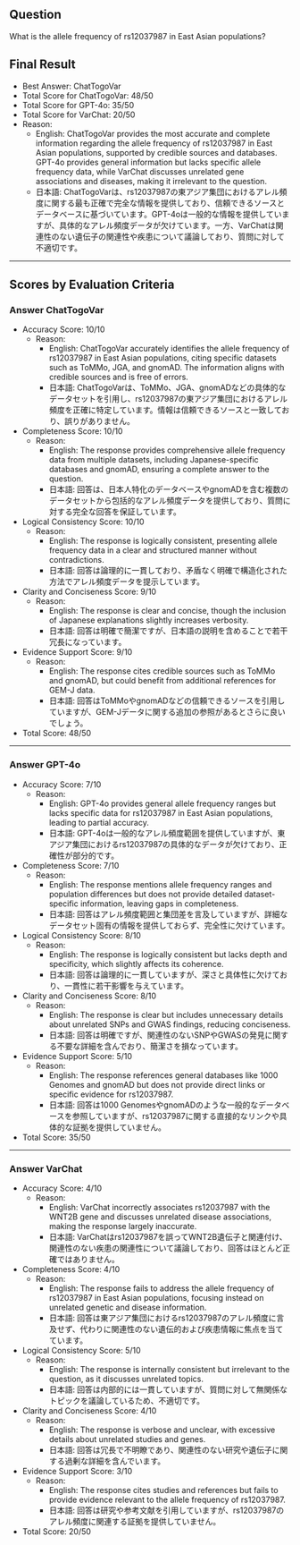 ## Question

What is the allele frequency of rs12037987 in East Asian populations?

## Final Result

- Best Answer: ChatTogoVar
- Total Score for ChatTogoVar: 48/50
- Total Score for GPT-4o: 35/50
- Total Score for VarChat: 20/50
- Reason:
  - English: ChatTogoVar provides the most accurate and complete information regarding the allele frequency of rs12037987 in East Asian populations, supported by credible sources and databases. GPT-4o provides general information but lacks specific allele frequency data, while VarChat discusses unrelated gene associations and diseases, making it irrelevant to the question.
  - 日本語: ChatTogoVarは、rs12037987の東アジア集団におけるアレル頻度に関する最も正確で完全な情報を提供しており、信頼できるソースとデータベースに基づいています。GPT-4oは一般的な情報を提供していますが、具体的なアレル頻度データが欠けています。一方、VarChatは関連性のない遺伝子の関連性や疾患について議論しており、質問に対して不適切です。

---

## Scores by Evaluation Criteria

### Answer ChatTogoVar
- Accuracy Score: 10/10
  - Reason: 
    - English: ChatTogoVar accurately identifies the allele frequency of rs12037987 in East Asian populations, citing specific datasets such as ToMMo, JGA, and gnomAD. The information aligns with credible sources and is free of errors.
    - 日本語: ChatTogoVarは、ToMMo、JGA、gnomADなどの具体的なデータセットを引用し、rs12037987の東アジア集団におけるアレル頻度を正確に特定しています。情報は信頼できるソースと一致しており、誤りがありません。
- Completeness Score: 10/10
  - Reason: 
    - English: The response provides comprehensive allele frequency data from multiple datasets, including Japanese-specific databases and gnomAD, ensuring a complete answer to the question.
    - 日本語: 回答は、日本人特化のデータベースやgnomADを含む複数のデータセットから包括的なアレル頻度データを提供しており、質問に対する完全な回答を保証しています。
- Logical Consistency Score: 10/10
  - Reason: 
    - English: The response is logically consistent, presenting allele frequency data in a clear and structured manner without contradictions.
    - 日本語: 回答は論理的に一貫しており、矛盾なく明確で構造化された方法でアレル頻度データを提示しています。
- Clarity and Conciseness Score: 9/10
  - Reason: 
    - English: The response is clear and concise, though the inclusion of Japanese explanations slightly increases verbosity.
    - 日本語: 回答は明確で簡潔ですが、日本語の説明を含めることで若干冗長になっています。
- Evidence Support Score: 9/10
  - Reason: 
    - English: The response cites credible sources such as ToMMo and gnomAD, but could benefit from additional references for GEM-J data.
    - 日本語: 回答はToMMoやgnomADなどの信頼できるソースを引用していますが、GEM-Jデータに関する追加の参照があるとさらに良いでしょう。
- Total Score: 48/50

---

### Answer GPT-4o
- Accuracy Score: 7/10
  - Reason: 
    - English: GPT-4o provides general allele frequency ranges but lacks specific data for rs12037987 in East Asian populations, leading to partial accuracy.
    - 日本語: GPT-4oは一般的なアレル頻度範囲を提供していますが、東アジア集団におけるrs12037987の具体的なデータが欠けており、正確性が部分的です。
- Completeness Score: 7/10
  - Reason: 
    - English: The response mentions allele frequency ranges and population differences but does not provide detailed dataset-specific information, leaving gaps in completeness.
    - 日本語: 回答はアレル頻度範囲と集団差を言及していますが、詳細なデータセット固有の情報を提供しておらず、完全性に欠けています。
- Logical Consistency Score: 8/10
  - Reason: 
    - English: The response is logically consistent but lacks depth and specificity, which slightly affects its coherence.
    - 日本語: 回答は論理的に一貫していますが、深さと具体性に欠けており、一貫性に若干影響を与えています。
- Clarity and Conciseness Score: 8/10
  - Reason: 
    - English: The response is clear but includes unnecessary details about unrelated SNPs and GWAS findings, reducing conciseness.
    - 日本語: 回答は明確ですが、関連性のないSNPやGWASの発見に関する不要な詳細を含んでおり、簡潔さを損なっています。
- Evidence Support Score: 5/10
  - Reason: 
    - English: The response references general databases like 1000 Genomes and gnomAD but does not provide direct links or specific evidence for rs12037987.
    - 日本語: 回答は1000 GenomesやgnomADのような一般的なデータベースを参照していますが、rs12037987に関する直接的なリンクや具体的な証拠を提供していません。
- Total Score: 35/50

---

### Answer VarChat
- Accuracy Score: 4/10
  - Reason: 
    - English: VarChat incorrectly associates rs12037987 with the WNT2B gene and discusses unrelated disease associations, making the response largely inaccurate.
    - 日本語: VarChatはrs12037987を誤ってWNT2B遺伝子と関連付け、関連性のない疾患の関連性について議論しており、回答はほとんど正確ではありません。
- Completeness Score: 4/10
  - Reason: 
    - English: The response fails to address the allele frequency of rs12037987 in East Asian populations, focusing instead on unrelated genetic and disease information.
    - 日本語: 回答は東アジア集団におけるrs12037987のアレル頻度に言及せず、代わりに関連性のない遺伝的および疾患情報に焦点を当てています。
- Logical Consistency Score: 5/10
  - Reason: 
    - English: The response is internally consistent but irrelevant to the question, as it discusses unrelated topics.
    - 日本語: 回答は内部的には一貫していますが、質問に対して無関係なトピックを議論しているため、不適切です。
- Clarity and Conciseness Score: 4/10
  - Reason: 
    - English: The response is verbose and unclear, with excessive details about unrelated studies and genes.
    - 日本語: 回答は冗長で不明瞭であり、関連性のない研究や遺伝子に関する過剰な詳細を含んでいます。
- Evidence Support Score: 3/10
  - Reason: 
    - English: The response cites studies and references but fails to provide evidence relevant to the allele frequency of rs12037987.
    - 日本語: 回答は研究や参考文献を引用していますが、rs12037987のアレル頻度に関連する証拠を提供していません。
- Total Score: 20/50